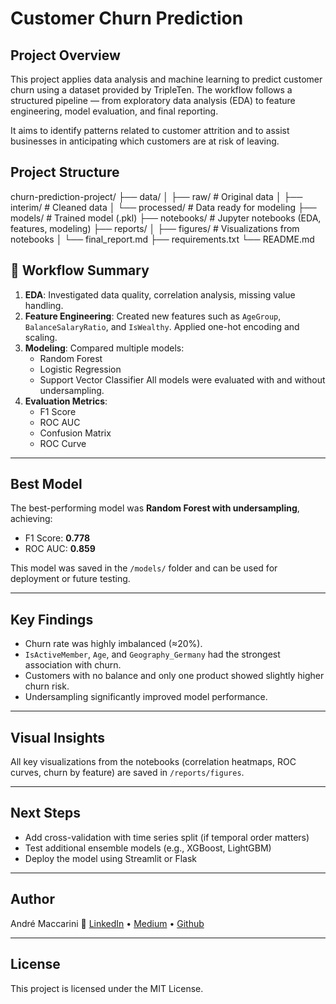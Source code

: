 # Customer Churn Prediction

## Project Overview

This project applies data analysis and machine learning to predict customer churn using a dataset provided by TripleTen. The workflow follows a structured pipeline — from exploratory data analysis (EDA) to feature engineering, model evaluation, and final reporting.

It aims to identify patterns related to customer attrition and to assist businesses in anticipating which customers are at risk of leaving.

##  Project Structure

churn-prediction-project/
├── data/
│ ├── raw/ # Original data
│ ├── interim/ # Cleaned data
│ └── processed/ # Data ready for modeling
├── models/ # Trained model (.pkl)
├── notebooks/ # Jupyter notebooks (EDA, features, modeling)
├── reports/
│ ├── figures/ # Visualizations from notebooks
│ └── final_report.md
├── requirements.txt
└── README.md

## 🔄 Workflow Summary

1. **EDA**: Investigated data quality, correlation analysis, missing value handling.
2. **Feature Engineering**: Created new features such as `AgeGroup`, `BalanceSalaryRatio`, and `IsWealthy`. Applied one-hot encoding and scaling.
3. **Modeling**: Compared multiple models:
   - Random Forest
   - Logistic Regression
   - Support Vector Classifier
   All models were evaluated with and without undersampling.
4. **Evaluation Metrics**:
   - F1 Score
   - ROC AUC
   - Confusion Matrix
   - ROC Curve

---

##  Best Model

The best-performing model was **Random Forest with undersampling**, achieving:

- F1 Score: **0.778**
- ROC AUC: **0.859**

This model was saved in the `/models/` folder and can be used for deployment or future testing.

---

##  Key Findings

- Churn rate was highly imbalanced (≈20%).
- `IsActiveMember`, `Age`, and `Geography_Germany` had the strongest association with churn.
- Customers with no balance and only one product showed slightly higher churn risk.
- Undersampling significantly improved model performance.

---

##  Visual Insights

All key visualizations from the notebooks (correlation heatmaps, ROC curves, churn by feature) are saved in `/reports/figures`.

---

##  Next Steps

- Add cross-validation with time series split (if temporal order matters)
- Test additional ensemble models (e.g., XGBoost, LightGBM)
- Deploy the model using Streamlit or Flask

---

##  Author

André Maccarini 
🔗 [LinkedIn](https://www.linkedin.com/in/amaccarini/) • [Medium](https://medium.com/@andremaccarini) • [Github](https://github.com/andremaccarini)

---

##  License

This project is licensed under the MIT License.